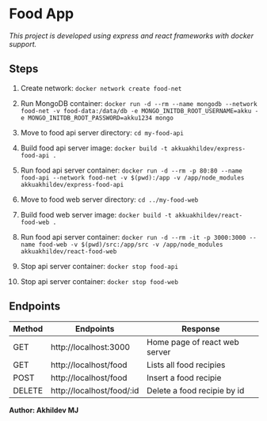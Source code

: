 # Food App

_This project is developed using express and react frameworks with docker support._

## Steps

1. Create network: `docker network create food-net`

2. Run MongoDB container: `docker run -d --rm --name mongodb --network food-net -v food-data:/data/db -e MONGO_INITDB_ROOT_USERNAME=akku -e MONGO_INITDB_ROOT_PASSWORD=akku1234 mongo`

3. Move to food api server directory: `cd my-food-api`

4. Build food api server image:
   `docker build -t akkuakhildev/express-food-api .`
5. Run food api server container: `docker run -d --rm -p 80:80 --name food-api --network food-net -v $(pwd):/app -v /app/node_modules akkuakhildev/express-food-api`

6. Move to food web server directory: `cd ../my-food-web`

7. Build food web server image:
   `docker build -t akkuakhildev/react-food-web .`
8. Run food api server container: `docker run -d --rm -it -p 3000:3000 --name food-web -v $(pwd)/src:/app/src -v /app/node_modules akkuakhildev/react-food-web`

9. Stop api server container: `docker stop food-api`
10. Stop api server container: `docker stop food-web`

## Endpoints

| Method | Endpoints                 | Response                      |
| ------ | ------------------------- | ----------------------------- |
| GET    | http://localhost:3000     | Home page of react web server |
| GET    | http://localhost/food     | Lists all food recipies       |
| POST   | http://localhost/food     | Insert a food recipie         |
| DELETE | http://localhost/food/:id | Delete a food recipie by id   |

**Author: Akhildev MJ**
